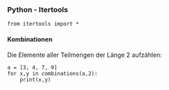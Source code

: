 ### Python - Itertools

```
from itertools import *

```
#### Kombinationen

Die Elemente aller Teilmengen der Länge 2 aufzählen:


```
a = [3, 4, 7, 9]
for x,y in combinations(a,2):
    print(x,y)
```
